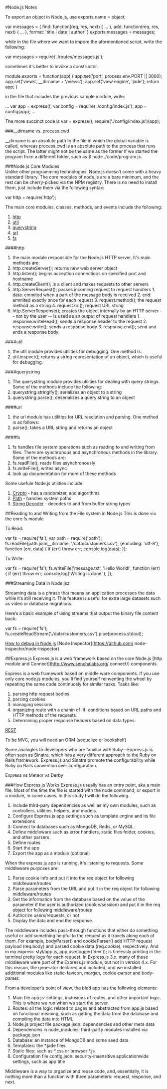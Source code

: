 #Node.js Notes

To export an object in Node.js, use exports.name = object;

var messages = {
  find: function(req, res, next) {
  ...
  },
  add: function(req, res, next) {
  ...
  },
  format: 'title | date | author'
}
exports.messages = messages;

while in the file where we want to impore the aformentioned script, write the following: 

var messages = require('./routes/messages.js');

sometimes it's better to invoke a constructor.

module.exports = function(app) {
  app.set('port', process.env.PORT || 3000);
  app.set('views', __dirname + '/views');
  app.set('view engine', 'jade');
  return app;
}

in the file that includes the previous sample module, write:  

...
var app = express();
var config = require('./config/index.js');
app = config(app);
...

The more succinct code is var = express(); require('./config/index.js')(app);

###__dirname vs. process.cwd

__dirname is an absolute path to the file in which the global variable is called, whereas process.cwd is an absolute path to the process that runs the script. The latter might not be the same as the former if we started the program from a different folder, such as $ node ./code/program.js.

###Node.js Core Modules  
Unlike other programming technologies, Node.js doesn’t come with a heavy standard library. The core modules of node.js are a bare minimum, and the rest can be cherry-picked via the NPM registry. There is no need to install them, just include them via the following syntax:

var http = require('http');

The main core modules, classes, methods, and events include the following:
1. [http](http://nodejs.org/api/http.html#http_http)
2. [util](http://nodejs.org/api/util.html)
3. [querystring](http://nodejs.org/api/querystring.html)
4. [url](http://nodejs.org/api/url.html)
5. [fs](http://nodejs.org/api/fs.html)

####http
1. the main module responsible for the Node.js HTTP server. It's main methods are:
  1. http.createServer(); returns new web server object
  2. http.listen(); begins acception connections on specified port and hostname
  3. http.createClient(); is a client and makes requests to other servers
  4. http.ServerRequest(); passes incoming request to request handlers
    1. data: emmited when a part of the message body is received
    2. end: emmited exactly once for each request
    3. request.method(); the request method as a string
    4. request.url(); request URL string
  5. http.ServerResponse(); creates the object internally by an HTTP server -- not by the user -- is used as an output of request handlers
    1. response.writeHead(); sends a response header to the request
    2. response.write(); sends a response body
    3. response.end(); send and ends a response body

####util
1. the util module provides utilities for debugging. One method is:
  1. util.inspect(); returns a string representation of an object, which is useful for debugging.

####querystring
1. The querystring module provides utilities for dealing with query strings. Some of the methods include the following:
  1. querystring.stringify(); serializes an object to a string
  2. querystring.parse(); deserializes a query string to an object

####url
1. the url module has utilities for URL resolution and parsing. One method is as follows:
  1. parse(); takes a URL string and returns an object

####fs
1. fs handles file system operations such as reading to and writing from files. There are synchronous and asynchronous methods in the library. Some of the methods are:
  1. fs.readFile(); reads files asynchronously
  2. fs.writeFile(); writes async
  3. look up documentation for more of these methods

Some usefule Node.js utilities include:
1. [Crypto](http://nodejs.org/api/crypto.html) - has a randomizer, and algorithms
2. [Path](http://nodejs.org/api/path.html) - handles system paths
3. [String Decoder](http://nodejs.org/api/string_decoder.html) - decodes to and from buffer string types

##Reading to and Writing from the File system in Node.js
This is done via the core fs module

To Read:

var fs = require('fs');
var path = require('path');
fs.readFile(path.join(__dirname, '/data/customers.csv'), {encoding: 'utf-8'}, function (err, data) {
  if (err) throw err;
  console.log(data);
});

To Write:

var fs = require('fs');
fs.writeFile('message.txt', 'Hello World!', function (err) {
  if (err) throw err;
  console.log('Writing is done.');
});

###Streaming Data in Node.jsz

Streaming data is a phrase that means an application processes the data while it’s still receiving it. This feature is useful for extra large datasets such as video or database migrations.

Here’s a basic example of using streams that output the binary file content back:

var fs = require('fs');
fs.createReadStream('./data/customers.csv').pipe(process.stdout);

[How to debug in Node.js](http://nodejs.org/api/debugger.html)
[Node Inspector](https://github.com/ node-inspector/node-inspector)

##Express.js
Express.js is a web framework based on the core Node.js [http module and Connect](http://www.senchalabs.org/ connect/) components.

Express is a web framework based on middle ware components. If you use only core node.js modules, you'll find yourself reinventing the wheel by repeating the same code continuosly for similar tasks. Tasks like:
1. parsing http request bodies
2. parsing cookies
3. managing sessions
4. organizing route with a chanin of 'if' conditions based on URL paths and HTTP methods of the requests.
5. Determining proper response headers based on data types.

[REST](https://en.wikipedia.org/wiki/Representational_state_transfer)

To be MVC, you will need an ORM (sequelize or bookshelf)

Some analogies to developers who are familiar with Ruby—Express.js is often seen as Sinatra, which has a very different approach to the Ruby on Rails framework. Express.js and Sinatra promote the configurability while Ruby on Rails convention over configuration.

Express vs Meteor vs Derby

###How Express.js Works
Express.js usually has an entry point, aka a main file. Most of the time the file is started with the node command; or export in a module, in some cases. In this study I will do the following.
1. Include third-pary dependencies as well as my own modules, such as controllers, utilities, helpers, and models.
2. Configure Express.js app settings such as template engine and its file extensions
3. Connect to databases such as MongoDB, Redis, or MySQL.
4. Define middleware such as error handlers, static files folder, cookies, and other parsers
5. Define routes
6. Start the app
7. Export the app as a module (optional)

When the express.js app is running, it's listening to requests. Some middleware purposes are:
1. Parse cookie info and put it into the req object for following middleware/routes
2. Parse parameters from the URL and put it in the req object for following middleware/routes
3. Get the information from the database based on the value of the parameter if the user is authorized (cookie/session) and put it in the req object for following middleware/routes
4. Authorize users/requests, or not
5. Display the data and end the response.

The middleware includes pass-through functions that either do something useful or add something helpful to the request as it travels along each of them. For example, bodyParser() and cookieParser() add HTTP request payload (req.body) and parsed cookie data (req.cookie), respectively. And in my express-styl/app.js, app.use(logger('dev')); is tirelessly printing in the terminal pretty logs for each request. In Express.js 3.x, many of these middleware were part of the Express.js module, but not in version 4.x. For this reason, the generator declared and included, and we installed additional modules like static-favicon, morgan, cookie-parser and body-parser.

From a developer’s point of view, the blod app has the following elements:
1. Main file app.js: settings, inclusions of routes, and other important logic. This is where we run when we start the server.
2. Routes: all the logic related to pages and abstracted from app.js based on functional meaning, such as getting the data from the database and compiling the data into HTML
3. Node.js project file package.json: dependencies and other meta data
4. Dependencies in node_modules: third-party modules installed via package.json
5. Database: an instance of MongoDB and some seed data
6. Templates: the *.jade files
7. Static files: such as *.css or browser *.js
8. Configuration file config.json: security-insensitive applicationwide settings, such as app title

Middleware is a way to organize and reuse code, and, essentially, it is nothing more than a function with three parameters: request, response, and next. 